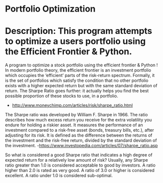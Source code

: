 # Portfolio Optimization
 # Description: This program attempts to optimize a users portfolio using the Efficient Frontier & Python.
A program to optimize a stock portfolio using the efficient frontier & Python ! In modern portfolio theory, the efficient frontier is an investment portfolio which occupies the ‘efficient’ parts of the risk-return spectrum. Formally, it is the set of portfolios which satisfy the condition that no other portfolio exists with a higher expected return but with the same standard deviation of return.
The Sharpe Ratio goes further: it actually helps you find the best possible proportion of these stocks to use, in a portfolio.
- http://www.moneychimp.com/articles/risk/sharpe_ratio.html

The Sharpe ratio was developed by William F. Sharpe in 1966. The ratio describes how much excess return you receive for the extra volatility you endure for holding a riskier asset. It measures the performance of an investment compared to a risk-free asset (bonds, treasury bills, etc.), after adjusting for its risk. It is defined as the difference between the returns of the investment and the risk-free return, divided by the standard deviation of the investment.
-https://www.investopedia.com/articles/07/sharpe_ratio.asp

So what is considered a good Sharpe ratio that indicates a high degree of expected return for a relatively low amount of risk?
Usually, any Sharpe ratio greater than 1.0 is considered acceptable to good by investors. A ratio higher than 2.0 is rated as very good. A ratio of 3.0 or higher is considered excellent. A ratio under 1.0 is considered sub-optimal.
